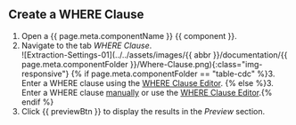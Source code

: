
## Create a WHERE Clause 

1. Open a {{ page.meta.componentName }} {{ component }}. 
2. Navigate to the tab *WHERE Clause*.<br>
![Extraction-Settings-01](../../assets/images/{{ abbr }}/documentation/{{ page.meta.componentFolder }}/Where-Clause.png){:class="img-responsive"}
{% if page.meta.componentFolder == "table-cdc" %}3. Enter a WHERE clause using the [WHERE Clause Editor](#where-clause-editor). {% else %}3. Enter a WHERE clause [manually](#where-clause-text-mode) or use the [WHERE Clause Editor](#where-clause-editor).{% endif %}
4. Click {{ previewBtn }} to display the results in the *Preview* section.
